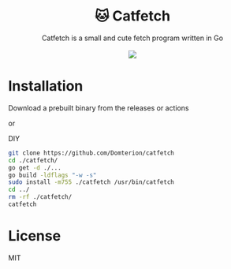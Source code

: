 <div align="center">
    <h1>🐱 Catfetch</h1>
    Catfetch is a small and cute fetch program written in Go
    <br>
    <br>
    <img src="https://domiscute.com/6h5W0AA34.png"></img>
</div>

# Installation

Download a prebuilt binary from the releases or actions 

or

DIY

```sh
git clone https://github.com/Domterion/catfetch
cd ./catfetch/
go get -d ./...
go build -ldflags "-w -s"
sudo install -m755 ./catfetch /usr/bin/catfetch
cd ../
rm -rf ./catfetch/
catfetch
```

# License
MIT
